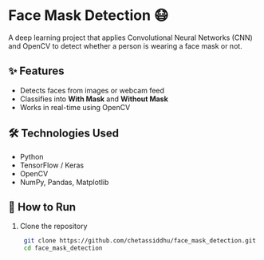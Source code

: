 # Face Mask Detection 😷
A deep learning project that applies Convolutional Neural Networks (CNN) and OpenCV to detect whether a person is wearing a face mask or not.

## ✨ Features
- Detects faces from images or webcam feed
- Classifies into **With Mask** and **Without Mask**
- Works in real-time using OpenCV

## 🛠️ Technologies Used
- Python  
- TensorFlow / Keras  
- OpenCV  
- NumPy, Pandas, Matplotlib  

## 🚀 How to Run
1. Clone the repository  
   ```bash
    git clone https://github.com/chetassiddhu/face_mask_detection.git
    cd face_mask_detection
